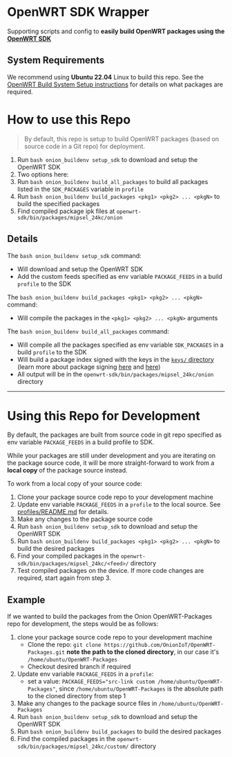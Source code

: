 # OpenWRT SDK Wrapper

Supporting scripts and config to **easily build OpenWRT packages using the [OpenWRT SDK](https://openwrt.org/docs/guide-developer/toolchain/using_the_sdk)**

## System Requirements

We recommend using **Ubuntu 22.04** Linux to build this repo. See the [OpenWRT Build System Setup instructions](https://openwrt.org/docs/guide-developer/toolchain/install-buildsystem#debianubuntu) for details on what packages are required.

# How to use this Repo

> By default, this repo is setup to build OpenWRT packages (based on source code in a Git repo) for deployment.

1. Run `bash onion_buildenv setup_sdk` to download and setup the OpenWRT SDK
2. Two options here:
  1. Run `bash onion_buildenv build_all_packages` to build all packages listed in the `SDK_PACKAGES` variable in `profile`
  1. Run `bash onion_buildenv build_packages <pkg1> <pkg2> ... <pkgN>` to build the specified packages
3. Find compiled package ipk files at `openwrt-sdk/bin/packages/mipsel_24kc/onion`

## Details

The `bash onion_buildenv setup_sdk` command:

- Will download and setup the OpenWRT SDK
- Add the custom feeds specified as env variable `PACKAGE_FEEDS` in a build `profile` to the SDK

The `bash onion_buildenv build_packages <pkg1> <pkg2> ... <pkgN>` command:

- Will compile the packages in the `<pkg1> <pkg2> ... <pkgN>` arguments

The `bash onion_buildenv build_all_packages` command:

- Will compile all the packages specified as env variable `SDK_PACKAGES` in a build `profile` to the SDK
- Will build a package index signed with the keys in the [`keys/` directory](./keys) (learn more about package signing [here](https://openwrt.org/docs/guide-user/security/release_signatures) and [here](https://openwrt.org/docs/guide-developer/toolchain/using_the_sdk))
- All output will be in the `openwrt-sdk/bin/packages/mipsel_24kc/onion` directory

---

# Using this Repo for Development

By default, the packages are built from source code in git repo specified as env variable `PACKAGE_FEEDS` in a build profile to SDK.

While your packages are still under development and you are iterating on the package source code, it will be more straight-forward to work from a **local copy** of the package source instead.

To work from a local copy of your source code:

1. Clone your package source code repo to your development machine
2. Update env variable `PACKAGE_FEEDS` in a `profile` to the local source. See [profiles/README.md](./profiles/README.md) for details.
3. Make any changes to the package source code
4. Run `bash onion_buildenv setup_sdk` to download and setup the OpenWRT SDK
5. Run `bash onion_buildenv build_packages <pkg1> <pkg2> ... <pkgN>` to build the desired packages
6. Find your compiled packages in the `openwrt-sdk/bin/packages/mipsel_24kc/<feed>/` directory
7. Test compiled packages on the device. If more code changes are required, start again from step 3.


## Example

If we wanted to build the packages from the Onion OpenWRT-Packages repo for development, the steps would be as follows:

1. clone your package source code repo to your development machine
    * Clone the repo: `git clone https://github.com/OnionIoT/OpenWRT-Packages.git` **note the path to the cloned directory**, in our case it's `/home/ubuntu/OpenWRT-Packages`
    * Checkout desired branch if required
2. Update env variable `PACKAGE_FEEDS` in a `profile`:
    * set a value: `PACKAGE_FEEDS="src-link custom /home/ubuntu/OpenWRT-Packages"`, since `/home/ubuntu/OpenWRT-Packages` is the absolute path to the cloned directory from step 1
3. Make any changes to the package source files in `/home/ubuntu/OpenWRT-Packages`
4. Run `bash onion_buildenv setup_sdk` to download and setup the OpenWRT SDK
5. Run `bash onion_buildenv build_packages` to build the desired packages
6. Find the compiled packages in the `openwrt-sdk/bin/packages/mipsel_24kc/custom/` directory
